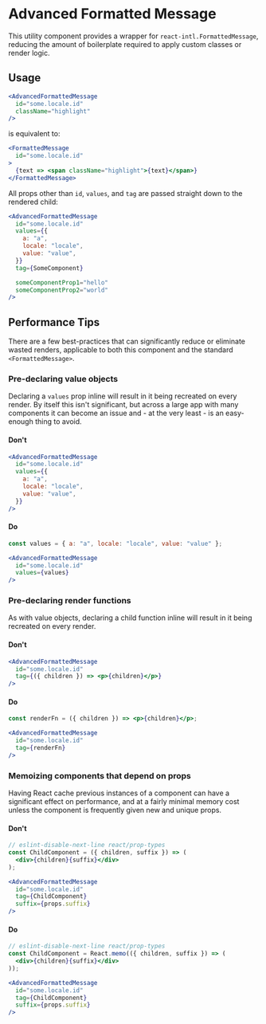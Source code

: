 # Advanced Formatted Message

This utility component provides a wrapper for `react-intl.FormattedMessage`, reducing the amount of boilerplate required to apply custom classes or render logic.

## Usage

```jsx
<AdvancedFormattedMessage
  id="some.locale.id"
  className="highlight"
/>
```

is equivalent to:

```jsx
<FormattedMessage
  id="some.locale.id"
>
  {text => <span className="highlight">{text}</span>}
</FormattedMessage>
```

All props other than `id`, `values`, and `tag` are passed straight down to the rendered child:

```jsx
<AdvancedFormattedMessage
  id="some.locale.id"
  values={{
    a: "a",
    locale: "locale",
    value: "value",
  }}
  tag={SomeComponent}

  someComponentProp1="hello"
  someComponentProp2="world"
/>
```

## Performance Tips

There are a few best-practices that can significantly reduce or eliminate wasted renders, applicable to both this component and the standard `<FormattedMessage>`.

### Pre-declaring value objects

Declaring a `values` prop inline will result in it being recreated on every render. By itself this isn't significant, but across a large app with many components it can become an issue and - at the very least - is an easy-enough thing to avoid.

#### Don't

```jsx
<AdvancedFormattedMessage
  id="some.locale.id"
  values={{
    a: "a",
    locale: "locale",
    value: "value",
  }}
/>
```

#### Do

```jsx
const values = { a: "a", locale: "locale", value: "value" };

<AdvancedFormattedMessage
  id="some.locale.id"
  values={values}
/>
```

### Pre-declaring render functions

As with value objects, declaring a child function inline will result in it being recreated on every render.

#### Don't

```jsx
<AdvancedFormattedMessage
  id="some.locale.id"
  tag={({ children }) => <p>{children}</p>}
/>
```

#### Do

```jsx
const renderFn = ({ children }) => <p>{children}</p>;

<AdvancedFormattedMessage
  id="some.locale.id"
  tag={renderFn}
/>
```

### Memoizing components that depend on props

Having React cache previous instances of a component can have a significant effect on performance, and at a fairly minimal memory cost unless the component is frequently given new and unique props.

#### Don't

```jsx
// eslint-disable-next-line react/prop-types
const ChildComponent = ({ children, suffix }) => (
  <div>{children}{suffix}</div>
);

<AdvancedFormattedMessage
  id="some.locale.id"
  tag={ChildComponent}
  suffix={props.suffix}
/>
```

#### Do

```jsx
// eslint-disable-next-line react/prop-types
const ChildComponent = React.memo(({ children, suffix }) => (
  <div>{children}{suffix}</div>
));

<AdvancedFormattedMessage
  id="some.locale.id"
  tag={ChildComponent}
  suffix={props.suffix}
/>
```
